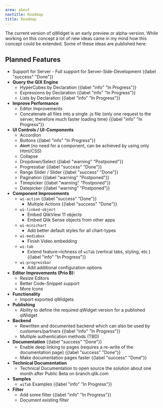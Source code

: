 ```yaml
---
area: about
navtitle: Roadmap
title: Roadmap
---
```


The current version of qWidget is an early preview or alpha-version. While working on this concept a lot of new ideas came in my mind how this concept could be extended.
Some of these ideas are published here:

## Planned Features

* Support for Server - Full support for Server-Side-Development {{label "success" "Done"}}
* **Query the QIX Engine**
	* HyperCubes by Declaration {{label "info" "In Progress"}}
	* Expressions by Declaration {{label "info" "In Progress"}}
	* Lists by Declaration {{label "info" "In Progress"}}
* **Improve Performance**
	* Editor Improvements
	* Concatenate all files into a single .js file (only one request to the server, therefore much faster loading time)  {{label "info" "In Progress"}}
* **UI Controls / UI-Components**
	* Accordion
	* Buttons {{label "info" "In Progress"}}
	* ~~Alert~~ (no need for a component, can be achieved by using only Html/CSS)
	* Collapse
	* Dropdown/Select {{label "warning" "Postponed"}}
	* Progressbar {{label "success" "Done"}}
	* Range Slider / Slider {{label "success" "Done"}}
	* Pagination {{label "warning" "Postponed"}}
	* Timepicker {{label "warning" "Postponed"}}
	* Datepicker {{label "warning" "Postponed"}}
* **Component Improvements**
	* `wi-action` {{label "success" "Done"}}
		* Multiple Actions {{label "success" "Done"}}
	* `wi-linked-object`
		* Embed QlikView 11 objects
		* Embed Qlik Sense objects from other apps
	* `wi-minichart`
		* Add better default styles for all chart-types
	* `wi-mediabox`
		* Finish Video embedding
	* `wi-tab`
		* Extend feature-richness of `wiTab` (vertical tabs, styling, etc.) {{label "info" "In Progress"}}
	* `wi-progressbar`
		* Add additional configuration options
* **Editor Improvements (Prio B):**
	* Resize Editors
	* Better Code-Snippet support
	* More Icons
* **Functionality**
	* Import exported qWidgets
* **Publishing**
	* Ability to define the required qWidget version for a published qWidget
* **Backend**
	* Rewritten and documented backend which can also be used by customers/partners {{label "info" "In Progress"}}
	* Multiple authentication methods (TBD)
* **Documentation** {{label "success" "Done"}}
	* Enable deep linking to pages (requires a re-write of the documentation page) {{label "success" "Done"}}
	* Make documentation pages faster {{label "success" "Done"}}
* **Technical Documentation**
	* Technical Documentation to open source the solution about one month after Public Beta on branch.qlik.com
* **Samples**
	* `wiTab` Examples {{label "info" "In Progress"}}
* **Filter**
	* Add some filter {{label "info" "In Progress"}}
	* Document existing filter

